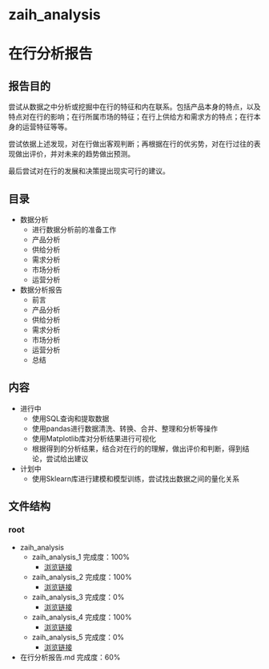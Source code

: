 # zaih_analysis

# 在行分析报告

## 报告目的
尝试从数据之中分析或挖掘中在行的特征和内在联系。包括产品本身的特点，以及特点对在行的影响；在行所属市场的特征；在行上供给方和需求方的特点；在行本身的运营特征等等。  

尝试依据上述发现，对在行做出客观判断；再根据在行的优劣势，对在行过往的表现做出评价，并对未来的趋势做出预测。  

最后尝试对在行的发展和决策提出现实可行的建议。


## 目录
+ 数据分析
	+ 进行数据分析前的准备工作
	+ 产品分析
	+ 供给分析
	+ 需求分析
	+ 市场分析
	+ 运营分析
+ 数据分析报告
	+ 前言
	+ 产品分析
	+ 供给分析
	+ 需求分析
	+ 市场分析
	+ 运营分析
	+ 总结

## 内容
+ 进行中
	+ 使用SQL查询和提取数据
	+ 使用pandas进行数据清洗、转换、合并、整理和分析等操作
	+ 使用Matplotlib库对分析结果进行可视化
	+ 根据得到的分析结果，结合对在行的的理解，做出评价和判断，得到结论，尝试给出建议
+ 计划中
	+ 使用Sklearn库进行建模和模型训练，尝试找出数据之间的量化关系

## 文件结构
### root
+ zaih_analysis
	+ zaih_analysis\_1 完成度：100%
		+ [浏览链接](http://nbviewer.jupyter.org/github/wymintage/zaih_analysis/blob/master/zaih_analysis/zaih_analysis_1.ipynb "浏览链接")
	+ zaih_analysis\_2  完成度：100%
		+ [浏览链接](http://nbviewer.jupyter.org/github/wymintage/zaih_analysis/blob/master/zaih_analysis/zaih_analysis_2.ipynb "浏览链接") 
	+ zaih_analysis\_3  完成度：0%
		+ [浏览链接](http://nbviewer.jupyter.org/github/wymintage/zaih_analysis/blob/master/zaih_analysis/zaih_analysis_3.ipynb "浏览链接")  
	+ zaih_analysis\_4  完成度：100%
		+ [浏览链接](http://nbviewer.jupyter.org/github/wymintage/zaih_analysis/blob/master/zaih_analysis/zaih_analysis_4.ipynb "浏览链接")
	+ zaih_analysis\_5  完成度：0%
		+ [浏览链接](http://nbviewer.jupyter.org/github/wymintage/zaih_analysis/blob/master/zaih_analysis/zaih_analysis_5.ipynb "浏览链接")
+ 在行分析报告.md  完成度：60%